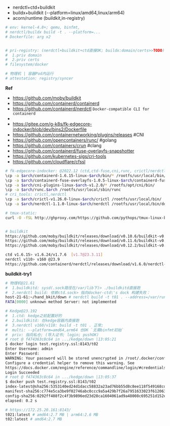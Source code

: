 

- nerdctl+ctd+buildkit
- buildx+buildkit (--platform=linux/amd64,linux/arm64)
- acorn/runtime (buildkit,in-registry)


```bash
# env: kernel-4.8+; qemu, binfmt,
# nerdctl/buildx build -t . --platform=...
# Dockerfile: arg x2


# pri-registry: (nerdctl+buildkit+ctd直接OK; buildx:domain/certs>>TODO)
#  1.priv domain
#  2.priv certs
# filesystem/docker

# 物理机 | 容器Pod内运行
# attestation: registry/syncer
```

**Ref**

- https://github.com/moby/buildkit
- https://github.com/containerd/containerd
- https://github.com/containerd/nerdctl `Docker-compatible CLI for containerd`
- 
- https://gitee.com/g-k8s/fk-edgecore-indocker/blob/dev/bins2/Dockerfile
- https://github.com/containernetworking/plugins/releases #CNI
- https://github.com/opencontainers/runc/ #golang
- https://github.com/containers/crun #clang
- https://github.com/containerd/fuse-overlayfs-snapshotter
- https://github.com/kubernetes-sigs/cri-tools
- https://github.com/cloudflare/cfssl

```bash
# fk-edgecore-indocker: @2022.12 (ctd,ctd-fuse,cni,runc, crictl/nerdctl)
\cp -a $arch/containerd-1.6.15-linux-$arch/bin/* /rootfs/usr/local/bin/
\cp -a $arch/containerd-fuse-overlayfs-1.0.5-linux-$arch/containerd-fuse-overlayfs-grpc /rootfs/usr/local/bin/
\cp -a $arch/cni-plugins-linux-$arch-v1.2.0/* /rootfs/opt/cni/bin/
\cp -a $arch/runc.$arch /rootfs/usr/local/sbin/runc
# cri_tools: crictl,nerdctl
\cp -a $arch/crictl-v1.26.0-linux-$arch/crictl /rootfs/usr/local/bin/
\cp -a $arch/nerdctl-1.1.0-linux-$arch/nerdctl /rootfs/usr/local/bin/docker

# tmux-static:
curl -O -fSL http://ghproxy.com/https://github.com/pythops/tmux-linux-binary/releases/download/v3.3a/tmux-linux-x86_64 #arm64


# buildkit
https://github.com/moby/buildkit/releases/download/v0.10.6/buildkit-v0.10.6.linux-amd64.tar.gz #22.11.11 46.7M
https://github.com/moby/buildkit/releases/download/v0.11.6/buildkit-v0.11.6.linux-amd64.tar.gz #23.4.21 61.8M
https://github.com/moby/buildkit/releases/download/v0.12.2/buildkit-v0.12.2.linux-amd64.tar.gz #23.8.13 62.7M

ctd v1.6.15> v1.6.24/v1.7.6  [v1.7@23.3.11]
nerdctl v110> v160 @23.9
https://github.com/containerd/nerdctl/releases/download/v1.6.0/nerdctl-1.6.0-linux-amd64.tar.gz #8.84M


```

**buildkit-try1**

```bash
# 物理机@21.61
#  1.buildkitd: sysd(.sock路径在/var/lib下)> ./buildkitd直接跑
#  2.nerdctl build: 依赖ctd.sock> 指向docker-ctd\'s dock 构建失败：
host-21-61:~/hand_bkit/down # nerdctl build -t t01 . --address=/var/run/docker/containerd/containerd.sock
FATA[0000] unknown method Server: not implemented

# Kedge@23.192
#  1.ctd: kedge之前配置好的
#  2.buildkitd: 在kedge容器内直接跑
#  3.nerdctl v160/v110: build -t t01 . 正常; 
#  multi: --platform=amd64,arm64 也OK `无需binfmt初始`
#  priv: 指向私仓; (导入证书; login; pushOK)
# root @ f474363c8c64 in .../kedge/down |13:05:21  
$ docker login test.registry.ssl:8143/t02
Enter Username: admin
Enter Password: 
WARNING: Your password will be stored unencrypted in /root/.docker/config.json.
Configure a credential helper to remove this warning. See
https://docs.docker.com/engine/reference/commandline/login/#credentials-store
Login Succeeded
# root @ f474363c8c64 in .../kedge/down |13:05:37  
$ docker push test.registry.ssl:8143/t02
index-latest@sha256:5353140ed24d1dacc58832a23ad76bb55d8c8ee118f549168cd2ea773c6ef28a: done           |++++++++++++++++++++++++++++++++++++++| 
manifest-sha256:c774e5ca3be9f02746abc0ccc9a5a429b7f26a7951633023f61206356fe0df8d:     done           |++++++++++++++++++++++++++++++++++++++| 
config-sha256:0292ff408f2c4f3b9896ed23d28ca1604061ad9a48008c695251d152ef7841b6:       done           |++++++++++++++++++++++++++++++++++++++| 
elapsed: 0.2 s                                                                        total:  1.7 Ki (8.5 KiB/s)

# https://172.25.20.161:8143/
t021:latest # amd64:2.7 MB | arm64:2.6 MB
t02:latest # amd64:2.7 MB
```
